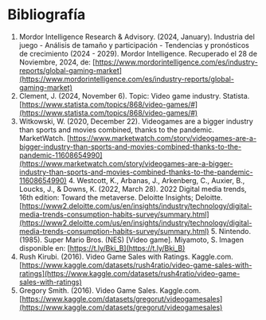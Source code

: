 # Bibliografía
1. Mordor Intelligence Research & Advisory. (2024, January). Industria del juego - Análisis de tamaño y participación - Tendencias y pronósticos de crecimiento (2024 - 2029). Mordor Intelligence. Recuperado el 28 de Noviembre, 2024, de: [https://www.mordorintelligence.com/es/industry-reports/global-gaming-market](https://www.mordorintelligence.com/es/industry-reports/global-gaming-market)
2. Clement, J. (2024, November 6). Topic: Video game industry. Statista. [https://www.statista.com/topics/868/video-games/#](https://www.statista.com/topics/868/video-games/#)
3. Witkowski, W. (2020, December 22). Videogames are a bigger industry than sports and movies combined, thanks to the pandemic. MarketWatch. [https://www.marketwatch.com/story/videogames-are-a-bigger-industry-than-sports-and-movies-combined-thanks-to-the-pandemic-11608654990](https://www.marketwatch.com/story/videogames-are-a-bigger-industry-than-sports-and-movies-combined-thanks-to-the-pandemic-11608654990) 
‌4. Westcott, K., Arbanas, J., Arkenberg, C., Auxier, B., Loucks, J., & Downs, K. (2022, March 28). 2022 Digital media trends, 16th edition: Toward the metaverse. Deloitte Insights; Deloitte. [https://www2.deloitte.com/us/en/insights/industry/technology/digital-media-trends-consumption-habits-survey/summary.html](https://www2.deloitte.com/us/en/insights/industry/technology/digital-media-trends-consumption-habits-survey/summary.html)
‌5. Nintendo. (1985). Super Mario Bros. (NES) [Video game]. Miyamoto, S. Imagen disponible en: [https://t.ly/Bki_B](https://t.ly/Bki_B)  
6. Rush Kirubi. (2016). Video Game Sales with Ratings. Kaggle.com. [https://www.kaggle.com/datasets/rush4ratio/video-game-sales-with-ratings](https://www.kaggle.com/datasets/rush4ratio/video-game-sales-with-ratings)
7. Gregory Smith. (2016). Video Game Sales. Kaggle.com. [https://www.kaggle.com/datasets/gregorut/videogamesales](https://www.kaggle.com/datasets/gregorut/videogamesales) 

